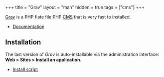 +++
title = "Grav"
layout = "man"
hidden = true
tags = ["cms"]
+++

[Grav](https://getgrav.org/) is a PHP flate file PHP [CMS](https://en.wikipedia.org/wiki/Content_management_system) that is very fast to installed.

- [Documentation](https://learn.getgrav.org/17)

## Installation

The last version of *Grav* is auto-installable via the administration interface: **Web > Sites > Install an application**.

- [Install script](https://admin.alwaysdata.com/site/application/script/147/detail/)
